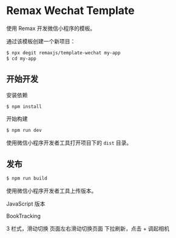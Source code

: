 # Remax Wechat Template

使用 Remax 开发微信小程序的模板。

通过该模板创建一个新项目：

```bash
$ npx degit remaxjs/template-wechat my-app
$ cd my-app
```

## 开始开发

安装依赖

```bash
$ npm install
```

开始构建

```bash
$ npm run dev
```

使用微信小程序开发者工具打开项目下的 `dist` 目录。

## 发布

```bash
$ npm run build
```

使用微信小程序开发者工具上传版本。

JavaScript 版本

BookTracking

3 栏式，滑动切换
  页面左右滑动切换页面
下拉刷新，点击 + 调起相机